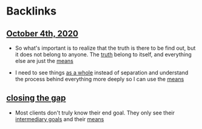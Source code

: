 
# Backlinks
## [October 4th, 2020](<October 4th, 2020.md>)
- So what's important is to realize that the truth is there to be find out, but it does not belong to anyone. The [truth](<truth.md>) belong to itself, and everything else are just the [means](<means.md>)

- I need to see things [as a whole](<as a whole.md>) instead of separation and understand the process behind everything more deeply so I can use the [means](<means.md>)

## [closing the gap](<closing the gap.md>)
- Most clients don't truly know their end goal. They only see their [intermediary goals](<intermediary goals.md>) and their [means](<means.md>)

